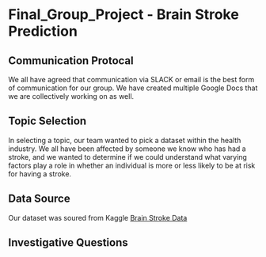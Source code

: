 # Final_Group_Project - Brain Stroke Prediction
## Communication Protocal
We all have agreed that communication via SLACK or email is the best form of communication for our group.  We have created multiple Google Docs that we are collectively working on as well.
## Topic Selection
In selecting a topic, our team wanted to pick a dataset within the health industry.  We all have been affected by someone we know who has had a stroke, and we wanted to determine if we could understand what varying factors play a role in whether an individual is more or less likely to be at risk for having a stroke.
## Data Source
Our dataset was soured from Kaggle [Brain Stroke Data](../blob/main/Brain_Stroke_Data/full_data.csv)
## Investigative Questions

